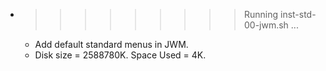 * >>>>>>>>> Running inst-std-00-jwm.sh ...
  * Add default standard menus in JWM.
  * Disk size = 2588780K. Space Used = 4K.
